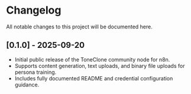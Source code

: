 # Changelog

All notable changes to this project will be documented here.

## [0.1.0] - 2025-09-20

- Initial public release of the ToneClone community node for n8n.
- Supports content generation, text uploads, and binary file uploads for persona training.
- Includes fully documented README and credential configuration guidance.


